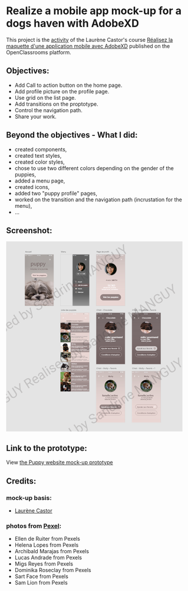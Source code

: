 # Realize a mobile app mock-up for a dogs haven with AdobeXD
This project is the [activity](https://openclassrooms.com/fr/courses/3014016-realisez-la-maquette-d-une-application-mobile-avec-adobe-xd/6732391-entrainez-vous-sur-la-maquette-puppy) of the Laurène Castor's course [Réalisez la maquette d'une application mobile avec AdobeXD](https://openclassrooms.com/fr/courses/3014016-realisez-la-maquette-d-une-application-mobile-avec-adobe-xd) published on the OpenClassrooms platform.

## Objectives:
*  Add Call to action button on the home page.
*  Add profile picture on the profile page.
*  Use grid on the list page.
*  Add transitions on the proptotype.
*  Control the navigation path.
*  Share your work.

## Beyond the objectives - What I did:
*  created components,
*  created text styles,
*  created color styles,
*  chose to use two different colors depending on the gender of the puppies,
*  added a menu page,
*  created icons,
*  added two "puppy profile" pages,
*  worked on the transition and the navigation path (incrustation for the menu),
*  ...

## Screenshot:
![Puppy website mock-up screenshot](https://github.com/s-manguy/projects/blob/main/webdesign/puppy_website/puppy-sandrinemanguy-screenshot.png)

## Link to the prototype:
View [the Puppy website mock-up prototype](https://xd.adobe.com/view/bc0da935-a16b-4a12-99e3-85e0b7122110-e95e/?fullscreen)

## Credits:
### mock-up basis:
*  [Laurène Castor](https://laurenecastor.com/)

### photos from [Pexel](https://www.pexels.com):
*  Ellen de Ruiter from Pexels
*  Helena Lopes from Pexels
*  Archibald Marajas from Pexels
*  Lucas Andrade from Pexels
*  Migs Reyes from Pexels
*  Dominika Roseclay from Pexels
*  Sart Face from Pexels
*  Sam Lion from Pexels
